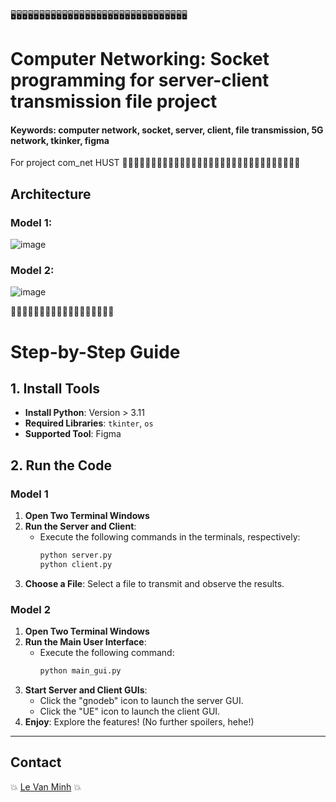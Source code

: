 🖥️🖥️🖥️🖥️🖥️🖥️🖥️🖥️🖥️🖥️🖥️🖥️🖥️🖥️🖥️🖥️🖥️🖥️🖥️🖥️🖥️🖥️🖥️🖥️🖥️🖥️🖥️🖥️🖥️🖥️🖥️
# Computer Networking: Socket programming for server-client transmission file project
#### Keywords: computer network, socket, server, client, file transmission, 5G network, tkinker, figma

For project com_net HUST
📱📱📱📱📱📱📱📱📱📱📱📱📱📱📱📱📱📱📱📱📱📱📱📱📱📱📱📱📱📱📱




## Architecture
### Model 1: 

![image](https://github.com/user-attachments/assets/77f405ec-298f-4042-8b77-ffdac2cc5ac7)

### Model 2: 

![image](https://github.com/user-attachments/assets/fd784f9f-ea72-4153-be37-6b20ec5f49ff)



:owl::owl::owl::owl::owl::owl::owl::owl::owl::owl::owl::owl::owl::owl::owl::owl::owl::owl:
# Step-by-Step Guide

## 1. Install Tools
- **Install Python**: Version > 3.11  
- **Required Libraries**: `tkinter`, `os`  
- **Supported Tool**: Figma  

## 2. Run the Code

### Model 1
1. **Open Two Terminal Windows**  
2. **Run the Server and Client**:  
   - Execute the following commands in the terminals, respectively:  
     ```bash
     python server.py
     python client.py
     ```  
3. **Choose a File**: Select a file to transmit and observe the results.

### Model 2
1. **Open Two Terminal Windows**  
2. **Run the Main User Interface**:  
   - Execute the following command:  
     ```bash
     python main_gui.py
     ```  
3. **Start Server and Client GUIs**:  
   - Click the "gnodeb" icon to launch the server GUI.  
   - Click the "UE" icon to launch the client GUI.  
4. **Enjoy**: Explore the features! (No further spoilers, hehe!)

---

## Contact  
:boom: [Le Van Minh](https://github.com/VeronicaMagnus1909) :boom:







